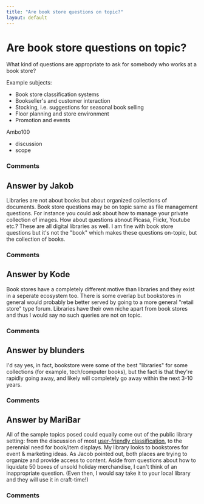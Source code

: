 ```yaml
---
title: "Are book store questions on topic?"
layout: default
---
```

Are book store questions on topic?
=====================
What kind of questions are appropriate to ask for somebody who works at
a book store?

Example subjects:

-   Book store classification systems
-   Bookseller's and customer interaction
-   Stocking, i.e. suggestions for seasonal book selling
-   Floor planning and store environment
-   Promotion and events


Ambo100

<ul class="tags"><li class="tag">discussion</li><li class="tag">scope</li></ul>

### Comments ###


Answer by Jakob
----------------
Libraries are not about books but about organized collections of
documents. Book store questions may be on topic same as file management
questions. For instance you could ask about how to manage your private
collection of images. How about questions abnout Picasa, Flickr, Youtube
etc.? These are all digital libraries as well. I am fine with book store
questions but it's not the "book" which makes these questions on-topic,
but the collection of books.

### Comments ###

Answer by Kode
----------------
Book stores have a completely different motive than libraries and they
exist in a seperate ecosystem too. There is some overlap but bookstores
in general would probably be better served by going to a more general
"retail store" type forum. Libraries have their own niche apart from
book stores and thus I would say no such queries are not on topic.

### Comments ###

Answer by blunders
----------------
I'd say yes, in fact, bookstore were some of the best "libraries" for
some collections (for example, tech/computer books), but the fact is
that they're rapidly going away, and likely will completely go away
within the next 3-10 years.

### Comments ###

Answer by MariBar
----------------
All of the sample topics posed could equally come out of the public
library setting: from the discussion of most [user-friendly
classification](http://www.libraryjournal.com/article/CA6698264.html),
to the perennial need for book/item displays. My library looks to
bookstores for event & marketing ideas. As Jacob pointed out, both
places are trying to organize and provide access to content. Aside from
questions about how to liquidate 50 boxes of unsold holiday merchandise,
I can't think of an inappropriate question. (Even then, I would say take
it to your local library and they will use it in craft-time!)

### Comments ###

